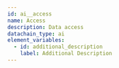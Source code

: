 ```yaml
---
id: ai__access
name: Access
description: Data access
datachain_type: ai
element_variables:
  - id: additional_description
    label: Additional Description
---
```

